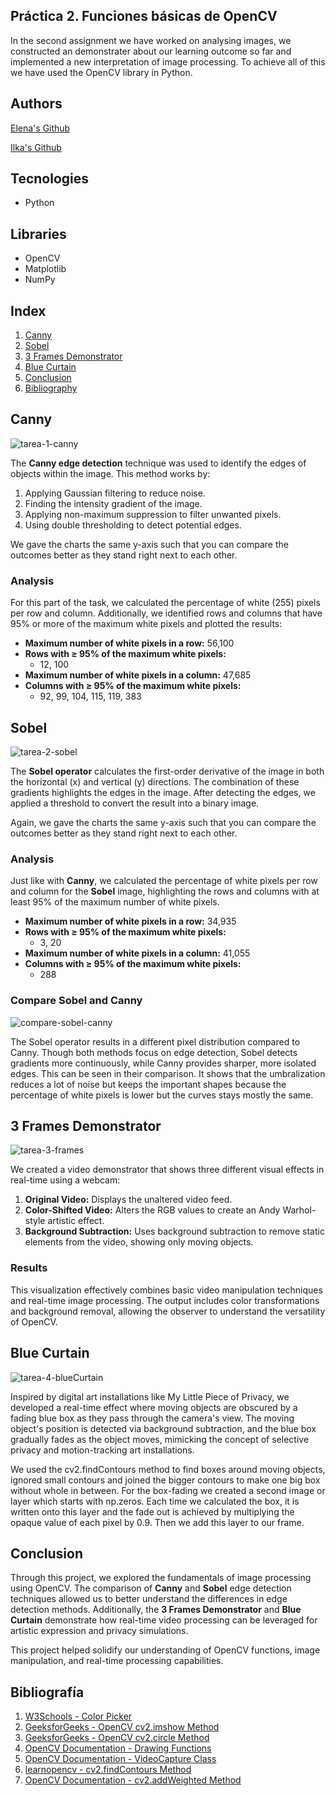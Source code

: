 ## Práctica 2. Funciones básicas de OpenCV

In the second assignment we have worked on analysing images, we constructed an demonstrater about our learning outcome so far and implemented a new interpretation of image processing.
To achieve all of this we have used the OpenCV library in Python.

## Authors
[Elena's Github](https://github.com/efm092000)


[Ilka's Github](https://github.com/jeski73)

## Tecnologies
  -  Python

## Libraries
  - OpenCV
  - Matplotlib
  - NumPy

## Index

1. [Canny](#canny)
2. [Sobel](#sobel)
3. [3 Frames Demonstrator](#3-frames-demonstrator)
4. [Blue Curtain](#blue-curtain)
5. [Conclusion](#conclusion)
6. [Bibliography](#bibliography)

## Canny

![tarea-1-canny](tarea1.png)

The **Canny edge detection** technique was used to identify the edges of objects within the image. This method works by:

  1. Applying Gaussian filtering to reduce noise.
  2. Finding the intensity gradient of the image.
  3. Applying non-maximum suppression to filter unwanted pixels.
  4. Using double thresholding to detect potential edges.

We gave the charts the same y-axis such that you can compare the outcomes better as they stand right next to each other.

### Analysis

For this part of the task, we calculated the percentage of white (255) pixels per row and column. Additionally, we identified rows and columns that have 95% or more of the maximum white pixels and plotted the results:

  - **Maximum number of white pixels in a row:** 56,100
  - **Rows with ≥ 95% of the maximum white pixels:**
    - 12, 100
  - **Maximum number of white pixels in a column:** 47,685
  - **Columns with ≥ 95% of the maximum white pixels:**
    - 92, 99, 104, 115, 119, 383


## Sobel

![tarea-2-sobel](tarea2.png)

The **Sobel operator** calculates the first-order derivative of the image in both the horizontal (x) and vertical (y) directions. The combination of these gradients highlights the edges in the image. After detecting the edges, we applied a threshold to convert the result into a binary image.

Again, we gave the charts the same y-axis such that you can compare the outcomes better as they stand right next to each other.

### Analysis

Just like with **Canny**, we calculated the percentage of white pixels per row and column for the **Sobel** image, highlighting the rows and columns with at least 95% of the maximum number of white pixels.

  - **Maximum number of white pixels in a row:** 34,935
  - **Rows with ≥ 95% of the maximum white pixels:**
    - 3, 20
  - **Maximum number of white pixels in a column:** 41,055
  - **Columns with ≥ 95% of the maximum white pixels:**
    - 288



### Compare Sobel and Canny


![compare-sobel-canny](compareSobelCanny.png)

The Sobel operator results in a different pixel distribution compared to Canny. Though both methods focus on edge detection, Sobel detects gradients more continuously, while Canny provides sharper, more isolated edges. This can be seen in their comparison. It shows that the umbralization reduces a lot of noise but keeps the important shapes because the percentage of white pixels is lower but the curves stays mostly the same.


## 3 Frames Demonstrator

![tarea-3-frames](tarea3.png)

We created a video demonstrator that shows three different visual effects in real-time using a webcam:

1. **Original Video:** Displays the unaltered video feed.
2. **Color-Shifted Video:** Alters the RGB values to create an Andy Warhol-style artistic effect.
3. **Background Subtraction:** Uses background subtraction to remove static elements from the video, showing only moving objects.

### Results
This visualization effectively combines basic video manipulation techniques and real-time image processing. The output includes color transformations and background removal, allowing the observer to understand the versatility of OpenCV.

## Blue Curtain

![tarea-4-blueCurtain](tarea4.png)

Inspired by digital art installations like My Little Piece of Privacy, we developed a real-time effect where moving objects are obscured by a fading blue box as they pass through the camera's view. The moving object's position is detected via background subtraction, and the blue box gradually fades as the object moves, mimicking the concept of selective privacy and motion-tracking art installations.

We used the cv2.findContours method to find boxes around moving objects, ignored small contours and joined the bigger contours to make one big box without whole in between. For the box-fading we created a second image or layer which starts with np.zeros. Each time we calculated the box, it is written onto this layer and the fade out is achieved by multiplying the opaque value of each pixel by 0.9. Then we add this layer to our frame.


## Conclusion

Through this project, we explored the fundamentals of image processing using OpenCV. The comparison of **Canny** and **Sobel** edge detection techniques allowed us to better understand the differences in edge detection methods. Additionally, the **3 Frames Demonstrator** and **Blue Curtain** demonstrate how real-time video processing can be leveraged for artistic expression and privacy simulations.

This project helped solidify our understanding of OpenCV functions, image manipulation, and real-time processing capabilities.

## Bibliografía

1. [W3Schools - Color Picker](https://www.w3schools.com/colors/colors_picker.asp)
2. [GeeksforGeeks - OpenCV cv2.imshow Method](https://www.geeksforgeeks.org/python-opencv-cv2-imshow-method/)
3. [GeeksforGeeks - OpenCV cv2.circle Method](https://www.geeksforgeeks.org/python-opencv-cv2-circle-method/)
4. [OpenCV Documentation - Drawing Functions](https://docs.opencv.org/4.x/da/d6e/tutorial_py_geometric_transformations.html)
5. [OpenCV Documentation - VideoCapture Class](https://docs.opencv.org/4.x/da/d6e/tutorial_py_geometric_transformations.html)
6. [learnopencv - cv2.findContours Method](https://learnopencv.com/contour-detection-using-opencv-python-c/)
7. [OpenCV Documentation - cv2.addWeighted Method](https://docs.opencv.org/3.4/d2/de8/group__core__array.html#gafafb2513349db3bcff51f54ee5592a19)